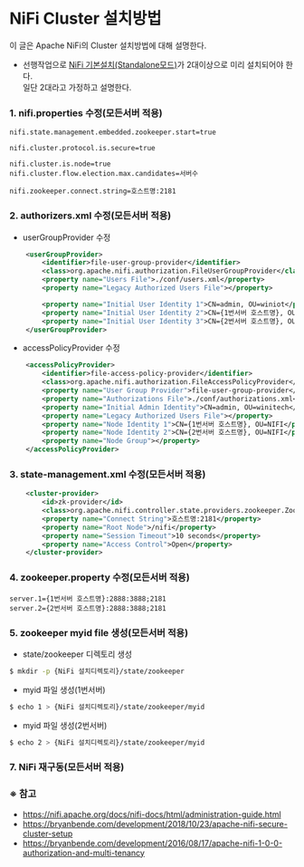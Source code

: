 # NiFi Cluster 설치방법
이 글은 Apache NiFi의 Cluster 설치방법에 대해 설명한다. <br/>
- 선행작업으로 [NiFi 기본설치(Standalone모드)](./tutorial_install.md)가 2대이상으로 미리 설치되어야 한다.<br/>
일단 2대라고 가정하고 설명한다.

### 1. nifi.properties 수정(모든서버 적용)
```properties
nifi.state.management.embedded.zookeeper.start=true

nifi.cluster.protocol.is.secure=true

nifi.cluster.is.node=true
nifi.cluster.flow.election.max.candidates=서버수

nifi.zookeeper.connect.string=호스트명:2181
```
### 2. authorizers.xml 수정(모든서버 적용)
- userGroupProvider 수정
```xml
    <userGroupProvider>
        <identifier>file-user-group-provider</identifier>
        <class>org.apache.nifi.authorization.FileUserGroupProvider</class>
        <property name="Users File">./conf/users.xml</property>
        <property name="Legacy Authorized Users File"></property>

        <property name="Initial User Identity 1">CN=admin, OU=winiot</property>
        <property name="Initial User Identity 2">CN={1번서버 호스트명}, OU=NIFI</property>
        <property name="Initial User Identity 3">CN={2번서버 호스트명}, OU=NIFI</property>
    </userGroupProvider>
```
- accessPolicyProvider 수정
```xml
    <accessPolicyProvider>
        <identifier>file-access-policy-provider</identifier>
        <class>org.apache.nifi.authorization.FileAccessPolicyProvider</class>
        <property name="User Group Provider">file-user-group-provider</property>
        <property name="Authorizations File">./conf/authorizations.xml</property>
        <property name="Initial Admin Identity">CN=admin, OU=winitech</property>
        <property name="Legacy Authorized Users File"></property>
        <property name="Node Identity 1">CN={1번서버 호스트명}, OU=NIFI</property>
        <property name="Node Identity 2">CN={2번서버 호스트명}, OU=NIFI</property>
        <property name="Node Group"></property>
    </accessPolicyProvider>
```
### 3. state-management.xml 수정(모든서버 적용)
```xml
    <cluster-provider>
        <id>zk-provider</id>
        <class>org.apache.nifi.controller.state.providers.zookeeper.ZooKeeperStateProvider</class>
        <property name="Connect String">호스트명:2181</property>
        <property name="Root Node">/nifi</property>
        <property name="Session Timeout">10 seconds</property>
        <property name="Access Control">Open</property>
    </cluster-provider>
```
### 4. zookeeper.property 수정(모든서버 적용)
```properties
server.1={1번서버 호스트명}:2888:3888;2181
server.2={2번서버 호스트명}:2888:3888;2181
```
### 5. zookeeper myid file 생성(모든서버 적용)
- state/zookeeper 디렉토리 생성
```bash
$ mkdir -p {NiFi 설치디렉토리}/state/zookeeper
```
- myid 파일 생성(1번서버)
```bash
$ echo 1 > {NiFi 설치디렉토리}/state/zookeeper/myid
```
- myid 파일 생성(2번서버)
```bash
$ echo 2 > {NiFi 설치디렉토리}/state/zookeeper/myid
```
### 7. NiFi 재구동(모든서버 적용)

### ※ 참고
- https://nifi.apache.org/docs/nifi-docs/html/administration-guide.html
- https://bryanbende.com/development/2018/10/23/apache-nifi-secure-cluster-setup
- https://bryanbende.com/development/2016/08/17/apache-nifi-1-0-0-authorization-and-multi-tenancy
